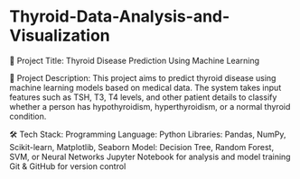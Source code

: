 # Thyroid-Data-Analysis-and-Visualization
📌 Project Title:
Thyroid Disease Prediction Using Machine Learning

🔹 Project Description:
This project aims to predict thyroid disease using machine learning models based on medical data. The system takes input features such as TSH, T3, T4 levels, and other patient details to classify whether a person has hypothyroidism, hyperthyroidism, or a normal thyroid condition.

🛠️ Tech Stack:
Programming Language: Python
Libraries: Pandas, NumPy, Scikit-learn, Matplotlib, Seaborn
Model: Decision Tree, Random Forest, SVM, or Neural Networks
Jupyter Notebook for analysis and model training
Git & GitHub for version control
